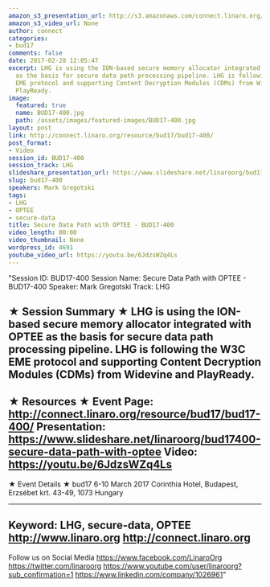 ```yaml
---
amazon_s3_presentation_url: http://s3.amazonaws.com/connect.linaro.org/bud17/Presentations/BUD17-400%20-%20Secure%20Data%20Path%20with%20OPTEE.pdf
amazon_s3_video_url: None
author: connect
categories:
- bud17
comments: false
date: 2017-02-28 12:05:47
excerpt: LHG is using the ION-based secure memory allocator integrated with OPTEE
  as the basis for secure data path processing pipeline. LHG is following the W3C
  EME protocol and supporting Content Decryption Modules (CDMs) from Widevine and
  PlayReady.
image:
  featured: true
  name: BUD17-400.jpg
  path: /assets/images/featured-images/BUD17-400.jpg
layout: post
link: http://connect.linaro.org/resource/bud17/bud17-400/
post_format:
- Video
session_id: BUD17-400
session_track: LHG
slideshare_presentation_url: https://www.slideshare.net/linaroorg/bud17400-secure-data-path-with-optee
slug: bud17-400
speakers: Mark Gregotski
tags:
- LHG
- OPTEE
- secure-data
title: Secure Data Path with OPTEE - BUD17-400
video_length: 00:00
video_thumbnail: None
wordpress_id: 4691
youtube_video_url: https://youtu.be/6JdzsWZq4Ls
---
```


"Session ID: BUD17-400
Session Name: Secure Data Path with OPTEE - BUD17-400
Speaker: Mark Gregotski
Track: LHG


★ Session Summary ★
LHG is using the ION-based secure memory allocator integrated with OPTEE as the basis for secure data path processing pipeline. LHG is following the W3C EME protocol and supporting Content Decryption Modules (CDMs) from Widevine and PlayReady.
---------------------------------------------------
★ Resources ★
Event Page: http://connect.linaro.org/resource/bud17/bud17-400/
Presentation: https://www.slideshare.net/linaroorg/bud17400-secure-data-path-with-optee
Video: https://youtu.be/6JdzsWZq4Ls
 ---------------------------------------------------

★ Event Details ★
bud17
6-10 March 2017
Corinthia Hotel, Budapest,
Erzsébet krt. 43-49,
1073 Hungary

---------------------------------------------------
Keyword: LHG, secure-data, OPTEE
http://www.linaro.org
http://connect.linaro.org
---------------------------------------------------
Follow us on Social Media
https://www.facebook.com/LinaroOrg
https://twitter.com/linaroorg
https://www.youtube.com/user/linaroorg?sub_confirmation=1
https://www.linkedin.com/company/1026961"